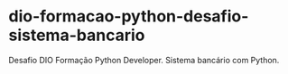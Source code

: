 # dio-formacao-python-desafio-sistema-bancario
Desafio DIO Formação Python Developer. Sistema bancário com Python.  
